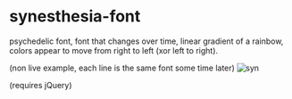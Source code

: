 # synesthesia-font
psychedelic font, font that changes over time, linear gradient of a rainbow, colors appear to move from right to left (xor left to right).

(non live example, each line is the same font some time later)
![syn](https://user-images.githubusercontent.com/73267302/132026801-07c7392f-720a-4df2-938d-16c22db337e3.png)

(requires jQuery)
